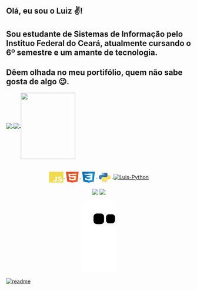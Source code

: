 ## Olá, eu sou o Luiz ✌️!
<h2>Sou estudante de Sistemas de Informação pelo Instituo Federal do Ceará, atualmente cursando o 6º semestre e um amante de tecnologia.</h2>
<h2> Dêem olhada no meu portifólio, quem não sabe gosta de algo 😉.</h2> 


<div>
  <a href="https://github.com/LuisPedro53">
  <img align="center" height="180em" src="https://github-readme-stats.vercel.app/api?username=LuisPedro53&show_icons=true&theme=react&include_all_commits=true&count_private=true"/>
  <img align="center"  height="180em"src="https://github-readme-stats.vercel.app/api/top-langs/?username=LuisPedro53&layout=compact&langs_count=7&theme=react" />
  <img align="center" width="148" height="180" src="https://media1.tenor.com/images/68e8337fb4eb7e40645d832c64762a8b/tenor.gif?itemid=19443613">
</div>
 <br>
<div  align="center"> 
  <div style="display: inline_block"><br>
  <img align="center" alt="Luis-Js" height="30" width="40" src="https://raw.githubusercontent.com/devicons/devicon/master/icons/javascript/javascript-plain.svg">
  <img align="center" alt="Luis-HTML" height="30" width="40" src="https://raw.githubusercontent.com/devicons/devicon/master/icons/html5/html5-original.svg">
  <img align="center" alt="Luis-CSS" height="30" width="40" src="https://raw.githubusercontent.com/devicons/devicon/master/icons/css3/css3-original.svg">
  <img align="center" alt="Luis-Python" height="30" width="40" src="https://raw.githubusercontent.com/devicons/devicon/master/icons/python/python-original.svg">
  <img align="center" alt="Luis-Python" height="30" width="35" src="https://user-images.githubusercontent.com/3423282/123478002-3e01fc80-d5d5-11eb-983d-d8aaa7ead156.png">
 
    
</div>
  <br><a href="https://www.instagram.com/luis_pedro53/" target="_blank"><img src="https://img.shields.io/badge/-Instagram-%23E4405F?style=for-the-badge&logo=instagram&logoColor=white" target="_blank"></a>
  <a href="https://www.linkedin.com/in/luiz-pedro-galdino-silva-8161b0155/" target="_blank"><img src="https://img.shields.io/badge/-LinkedIn-%230077B5?style=for-the-badge&logo=linkedin&logoColor=white" target="_blank"></a> 
 
  ![Snake animation](https://github.com/LuisPedro53/LuisPedro53/blob/output/github-contribution-grid-snake.svg)
 
</div>
 
[![readme](https://github-readme-stats.vercel.app/api/pin/?username=LuisPedro53&repo=LuisPedro53&theme=react)](https://github.com/LuisPedro53/LuisPedro53)
   
